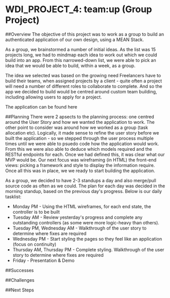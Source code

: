 # WDI\_PROJECT\_4: team:up (Group Project)

##Overview
The objective of this project was to work as a group to build an authenticated application of our own design, using a MEAN Stack. 

As a group, we brainstormed a number of initial ideas. As the list was 15 projects long, we had to mindmap each idea to work out which we could build into an app. From this narrowed-down list, we were able to pick an idea that we would be able to build, within a week, as a group.

The idea we selected was based on the growing need Freelancers have to build their teams, when assigned projects by a client - quite often a project will need a number of different roles to collaborate to complete. And so the app we decided to build would be centred around custom team building, including allowing users to apply for a project.

The application can be found here

##Planning
There were 2 apsects to the planning process: one centred around the User Story and how we wanted the application to work. The other point to consider was around how we worked as a group (task allocation etc). Logically, it made sense to refine the user story before we built the application - so we stepped through the user process multiple times until we were able to psuedo code how the application would work. From this we were also able to deduce which models required and the RESTful endpoints for each. Once we had defined this, it was clear what our MVP would be. Our next focus was wireframing (in HTML) the front-end views: picking a framework and style to display the information require. Once all this was in place, we we ready to start building the application.

As a group, we decided to have 2-3 standups a day and also merge/pull source code as often as we could. The plan for each day was decided in the morning standup, based on the previous day's progress. Below is our daily tasklist:
* Monday PM - Using the HTML wireframes, for each end state, the controller is to be built
* Tuesday AM - Review yesterday's progress and complete any outstanding controllers (as some were more logic-heavy than others).
* Tuesday PM,  Wednesday AM - Walkthrough of the user story to determine where fixes are required 
* Wednesday PM - Start styling the pages so they feel like an application (focus on continuity)
* Thursday AM, Thursday PM - Complete styling. Walkthrough of the user story to determine where fixes are required 
* Friday - Presentation & Demo

##Successes


##Challenges

 
##Next Steps
